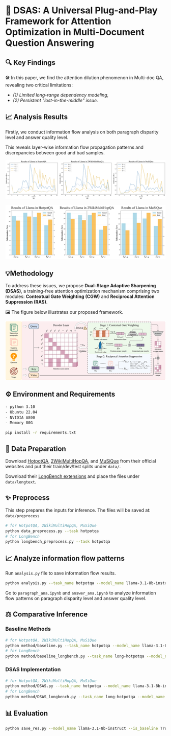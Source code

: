 # 🔌 DSAS: A Universal Plug-and-Play Framework for Attention Optimization in Multi-Document Question Answering

## 🔍 Key Findings

🛠 In this paper, we find the attention dilution phenomenon in Multi-doc QA, revealing two critical limitations: 

* *(1) Limited long-range dependency modeling,* 
* *(2) Persistent "lost-in-the-middle" issue.*

## 📈 Analysis Results

Firstly, we conduct information flow analysis on both paragraph disparity level and answer quality level.

This reveals layer-wise information flow propagation patterns and discrepancies between good and bad samples.

![para_ana](./fig/paragraph_ana.png)

![ans_ana](./fig/answer_ana.png)

## 💡Methodology

To address these issues, we propose **Dual-Stage Adaptive Sharpening (DSAS)**, a training-free attention optimization mechanism comprising two modules: **Contextual Gate Weighting (CGW)** and **Reciprocal Attention Suppression (RAS)**.

🖼️ The figure below illustrates our proposed framework.

![method](./fig/method.png)

## ⚙️ Environment and Requirements

```sh
- python 3.10
- Ubuntu 22.04
- NVIDIA A800
- Memory 80G
```

```sh
pip install -r requirements.txt
```

## 📑 Data Preparation

Download [HotpotQA](https://hotpotqa.github.io/), [2WikiMultiHopQA](https://github.com/Alab-NII/2wikimultihop), and [MuSiQue](https://github.com/stonybrooknlp/musique) from their official websites and put their train/dev/test splits under `data/`.

Download their [LongBench extensions](https://github.com/THUDM/LongBench/tree/main/LongBench) and place the files under `data/longtext`.


## ✨ Preprocess

This step prepares the inputs for inference. The files will be saved at: `data/preprocess`

```sh
# for HotpotQA, 2WikiMultiHopQA, MuSiQue
python data_preprocess.py --task hotpotqa
# for LongBench
python longbench_preprocess.py --task hotpotqa
```

## 📈 Analyze information flow patterns
Run `analysis.py` file to save information flow results.
```sh
python analysis.py --task_name hotpotqa --model_name llama-3.1-8b-instruct
```

Go to `paragraph_ana.ipynb` and `answer_ana.ipynb` to analyze information flow patterns on paragraph disparity level and answer quality level.
## ⚖️ Comparative Inference

### Baseline Methods

```sh
# for HotpotQA, 2WikiMultiHopQA, MuSiQue
python method/baseline.py --task_name hotpotqa --model_name llama-3.1-8b-instruct
# for LongBench
python method/baseline_longbench.py --task_name long-hotpotqa --model_name llama-3.1-8b-instruct
```

### DSAS Implementation

```sh
# for HotpotQA, 2WikiMultiHopQA, MuSiQue
python method/DSAS.py --task_name hotpotqa --model_name llama-3.1-8b-instruct
# for LongBench
python method/DSAS_longbench.py --task_name long-hotpotqa --model_name llama-3.1-8b-instruct
```

## 📊 Evaluation

```sh
python save_res.py --model_name llama-3.1-8b-instruct --is_baseline True
```
